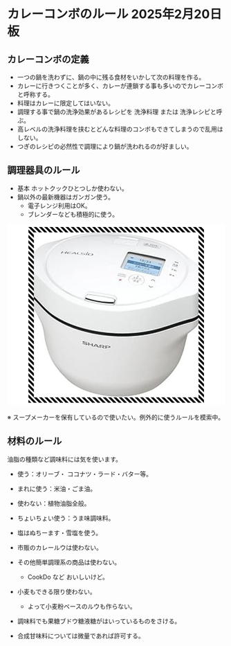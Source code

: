 # カレーコンボのルール 2025年2月20日板

## カレーコンボの定義

* 一つの鍋を洗わずに、鍋の中に残る食材をいかして次の料理を作る。
* カレーに行きつくことが多く、カレーが連鎖する事も多いのでカレーコンボと呼称する。
* 料理はカレーに限定してはいない。
* 調理する事で鍋の洗浄効果があるレシピを 洗浄料理 または 洗浄レシピと呼ぶ。
* 高レベルの洗浄料理を挟むとどんな料理のコンボもできてしまうので乱用はしない。
* つぎのレシピの必然性で調理により鍋が洗われるのが好ましい。

## 調理器具のルール

* 基本 ホットクックひとつしか使わない。
* 鍋以外の最新機器はガンガン使う。
    * 電子レンジ利用はOK。
    * ブレンダーなども積極的に使う。

[![hootcook](/images/misc/hotcook.jpg)](/images/misc/hotcook.jpg)

※ スープメーカーを保有しているので使いたい。例外的に使うルールを模索中。

## 材料のルール

油脂の種類など調味料には気を使います。

* 使う：オリーブ・ ココナツ・ラード・バター等。
* まれに使う：米油・ごま油。
* 使わない：植物油脂全般。
* ちょいちょい使う：うま味調味料。
* 塩はぬちーます・雪塩を使う。

* 市販のカレールウは使わない。
* その他簡単調理系の商品は使わない。
    * CookDo など おいしいけど。
* 小麦もできる限り使わない。
    * よって小麦粉ベースのルウも作らない。

* 調味料でも果糖ブドウ糖液糖がはいっているものをさける。
* 合成甘味料については微量であれば許可する。

